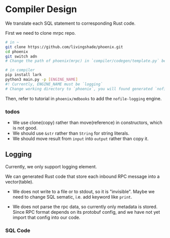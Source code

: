 # Compiler Design

We translate each SQL statement to corresponding Rust code.

First we need to clone  mrpc repo.

```bash
# in ~
git clone https://github.com/livingshade/phoenix.git
cd phoenix
git switch adn
# Change the path of phoenix(mrpc) in `compiler/codegen/template.py` before running.
```

```bash
# in compiler
pip install lark
python3 main.py -p [ENGINE_NAME]
#! Currently, ENGINE_NAME must be `logging`
# Change working directory to `phoenix`, you will found generated `nofile-logging` engine.
```

Then, refer to tutorial in `phoenix/mdbooks` to add the `nofile-logging` engine.

### todos

- We use clone(copy) rather than move(reference) in constructors, which is not good.
- We should use `&str` rather than `String` for string literals.
- We should move result from `input` into `output` rather than copy it.

## Logging

Currently, we only support logging element.

We can generated Rust code that store each inbound RPC message into a vector(table).

- We does not write to a file or to stdout, so it is "invisible". Maybe we need to change SQL sematic, i.e. add keyword like `print`.

- We does not parse the rpc data, so currently only metadata is stored. Since RPC format depends on its protobuf config, and we have not yet import that config into our code.

### SQL Code 

